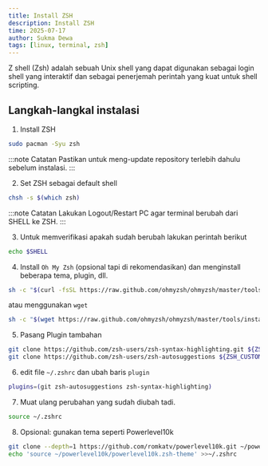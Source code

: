 ```yaml
---
title: Install ZSH
description: Install ZSH
time: 2025-07-17
author: Sukma Dewa
tags: [linux, terminal, zsh]
---
```


Z shell (Zsh) adalah sebuah Unix shell yang dapat digunakan sebagai login shell yang interaktif dan sebagai penerjemah perintah yang kuat untuk shell scripting.

## Langkah-langkal instalasi

1. Install ZSH
```bash
sudo pacman -Syu zsh
```
:::note Catatan
Pastikan untuk meng-update repository terlebih dahulu sebelum instalasi.
:::

2. Set ZSH sebagai default shell
```bash
chsh -s $(which zsh)
```
:::note Catatan
Lakukan Logout/Restart PC agar terminal berubah dari SHELL ke ZSH.
:::

3. Untuk memverifikasi apakah sudah berubah lakukan perintah berikut
```bash
echo $SHELL
```

4. Install `Oh My Zsh` (opsional tapi di rekomendasikan) dan menginstall 
beberapa tema, plugin, dll.
```bash
sh -c "$(curl -fsSL https://raw.github.com/ohmyzsh/ohmyzsh/master/tools/install.sh)"
```
atau menggunakan `wget`
```bash
sh -c "$(wget https://raw.github.com/ohmyzsh/ohmyzsh/master/tools/install.sh -O -)"
```

5. Pasang Plugin tambahan
```bash
git clone https://github.com/zsh-users/zsh-syntax-highlighting.git ${ZSH_CUSTOM:-~/.oh-my-zsh/custom}/plugins/zsh-syntax-highlighting
git clone https://github.com/zsh-users/zsh-autosuggestions ${ZSH_CUSTOM:-~/.oh-my-zsh/custom}/plugins/zsh-autosuggestions
```

6. edit file `~/.zshrc` dan ubah baris `plugin`
```bash
plugins=(git zsh-autosuggestions zsh-syntax-highlighting)
```

7. Muat ulang perubahan yang sudah diubah tadi.
```bash
source ~/.zshrc
```

8. Opsional: gunakan tema seperti Powerlevel10k
```bash
git clone --depth=1 https://github.com/romkatv/powerlevel10k.git ~/powerlevel10k
echo 'source ~/powerlevel10k/powerlevel10k.zsh-theme' >>~/.zshrc
```